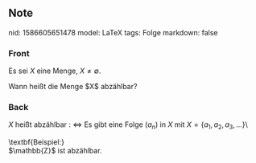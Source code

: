 ## Note
nid: 1586605651478
model: LaTeX
tags: Folge
markdown: false

### Front
Es sei $X$ eine Menge, $X \neq \emptyset$.
<div>
  Wann heißt die Menge $X$ abzählbar?
</div>

### Back
$X$ heißt abzählbar : $\Longleftrightarrow$ Es gibt eine Folge $\left(a_{n}\right)$ in $X$ mit $X=\left\{a_{1}, a_{2}, a_{3}, \ldots\right\}$\\<div>
</div><div>\textbf{Beispiel:}</div><div>
</div><div>$\mathbb{Z}$ ist abzählbar.</div>

